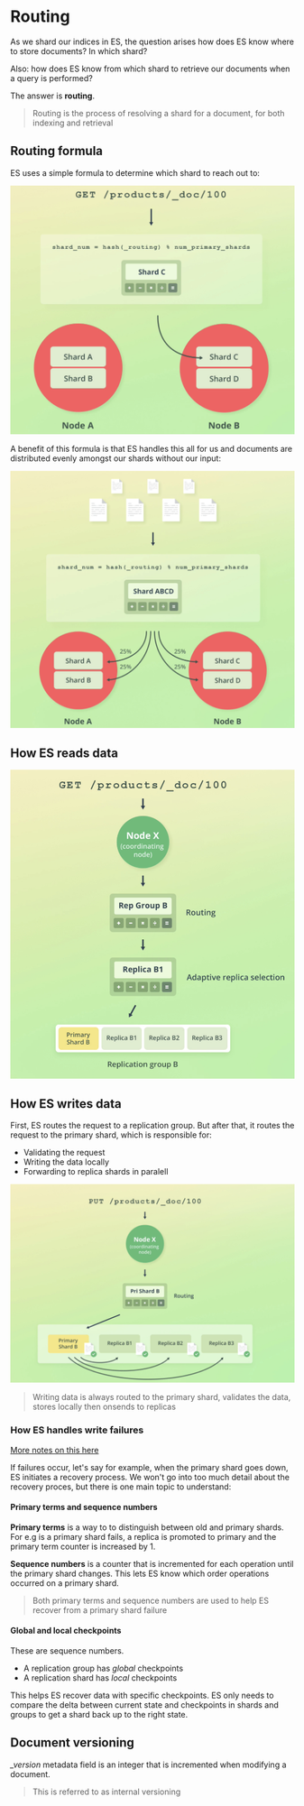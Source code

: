 # Routing

As we shard our indices in ES, the question arises how does ES know where to store documents? In which shard?

Also: how does ES know from which shard to retrieve our documents when a query is performed?

The answer is **routing**.

> Routing is the process of resolving a shard for a document, for both indexing and retrieval

## Routing formula

ES uses a simple formula to determine which shard to reach out to:

![default routing strategy](assets/shard-formula.png)

A benefit of this formula is that ES handles this all for us and documents are distributed evenly amongst our shards without our input:

![document distribution with sharding](assets/shard-distribution.png)

## How ES reads data

![how ES reads data](assets/routing-document-reads.png)

## How ES writes data

First, ES routes the request to a replication group. But after that, it routes the request to the primary shard, which is responsible for:

- Validating the request
- Writing the data locally
- Forwarding to replica shards in paralell

![how ES writes data](assets/routing-document-writes.png)

> Writing data is always routed to the primary shard, validates the data, stores locally then onsends to replicas

### How ES handles write failures

[More notes on this here](/optimistic-concurrency-control.md)

If failures occur, let's say for example, when the primary shard goes down, ES initiates a recovery process. We won't go into too much detail about the recovery proces, but there is one main topic to understand:

#### Primary terms and sequence numbers

**Primary terms** is a way to to distinguish between old and primary shards. For e.g is a primary shard fails, a replica is promoted to primary and the primary term counter is increased by 1.

**Sequence numbers** is a counter that is incremented for each operation until the primary shard changes. This lets ES know which order operations occurred on a primary shard.

> Both primary terms and sequence numbers are used to help ES recover from a primary shard failure

#### Global and local checkpoints

These are sequence numbers. 

- A replication group has *global* checkpoints
- A replication shard has *local* checkpoints

This helps ES recover data with specific checkpoints. ES only needs to compare the delta between current state and checkpoints in shards and groups to get a shard back up to the right state.

## Document versioning

*_version* metadata field is an integer that is incremented when modifying a document.

> This is referred to as internal versioning

